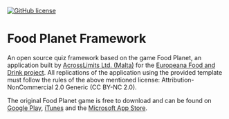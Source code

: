 [![GitHub license](https://upload.wikimedia.org/wikipedia/commons/thumb/9/99/Cc-by-nc_icon.svg/88px-Cc-by-nc_icon.svg.png)](https://creativecommons.org/licenses/by-nc/2.0/)

# Food Planet Framework
An open source quiz framework based on the game Food Planet, an application built by [AcrossLimits Ltd. (Malta)](http://acrosslimits.com/) for the [Europeana Food and Drink project](http://foodanddrinkeurope.eu/). All replications of the application using the provided template must follow the rules of the above mentioned license: Attribution-NonCommercial 2.0 Generic (CC BY-NC 2.0).

The original Food Planet game is free to download and can be found on [Google Play](https://play.google.com/store/apps/details?id=com.acrosslimits.foodplanet&hl=en), [iTunes](https://itunes.apple.com/us/app/food-planet/id1038410544?mt=8) and the [Microsoft App Store](https://www.microsoft.com/en-us/store/apps/food-planet/9nblggh6h48c).
